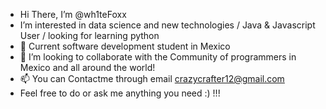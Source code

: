 - Hi There, I’m @wh1teFoxx
- I’m interested in data science and new technologies / Java & Javascript User / looking for learning python 
- 🌱 Current software development student in Mexico
- 💞️ I’m looking to collaborate with the Community of programmers in Mexico and all around the world!
- 📫 You can Contactme through email crazycrafter12@gmail.com 
- Feel free to do or ask me anything you need :) !!!

<!---
wh1teFoxx/wh1teFoxx is a ✨ special ✨ repository because its `README.md` (this file) appears on your GitHub profile.
You can click the Preview link to take a look at your changes.
--->

